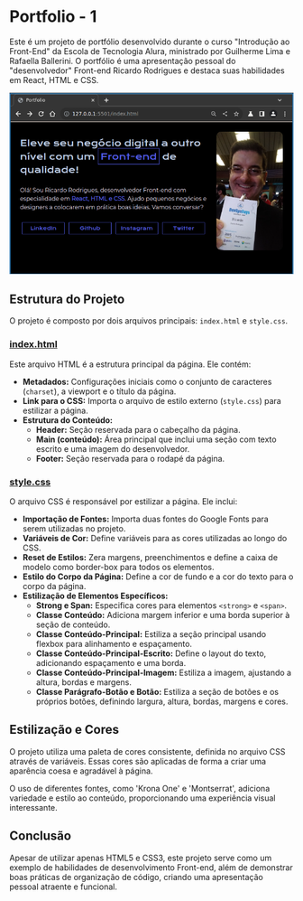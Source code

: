 # Portfolio - 1 

Este é um projeto de portfólio desenvolvido durante o curso "Introdução ao Front-End" da Escola de Tecnologia Alura, ministrado por Guilherme Lima e Rafaella Ballerini. O portfólio é uma apresentação pessoal do "desenvolvedor" Front-end Ricardo Rodrigues e destaca suas habilidades em React, HTML e CSS.

![Captura de Tela](./portfolio-1.png)

## Estrutura do Projeto

O projeto é composto por dois arquivos principais: `index.html` e `style.css`.

### [index.html](index.html)

Este arquivo HTML é a estrutura principal da página. Ele contém:

- **Metadados:** Configurações iniciais como o conjunto de caracteres (`charset`), a viewport e o título da página.
- **Link para o CSS:** Importa o arquivo de estilo externo (`style.css`) para estilizar a página.
- **Estrutura do Conteúdo:**
  - **Header:** Seção reservada para o cabeçalho da página.
  - **Main (conteúdo):** Área principal que inclui uma seção com texto escrito e uma imagem do desenvolvedor.
  - **Footer:** Seção reservada para o rodapé da página.

### [style.css](style.css)

O arquivo CSS é responsável por estilizar a página. Ele inclui:

- **Importação de Fontes:** Importa duas fontes do Google Fonts para serem utilizadas no projeto.
- **Variáveis de Cor:** Define variáveis para as cores utilizadas ao longo do CSS.
- **Reset de Estilos:** Zera margens, preenchimentos e define a caixa de modelo como border-box para todos os elementos.
- **Estilo do Corpo da Página:** Define a cor de fundo e a cor do texto para o corpo da página.
- **Estilização de Elementos Específicos:**
  - **Strong e Span:** Especifica cores para elementos `<strong>` e `<span>`.
  - **Classe Conteúdo:** Adiciona margem inferior e uma borda superior à seção de conteúdo.
  - **Classe Conteúdo-Principal:** Estiliza a seção principal usando flexbox para alinhamento e espaçamento.
  - **Classe Conteúdo-Principal-Escrito:** Define o layout do texto, adicionando espaçamento e uma borda.
  - **Classe Conteúdo-Principal-Imagem:** Estiliza a imagem, ajustando a altura, bordas e margens.
  - **Classe Parágrafo-Botão e Botão:** Estiliza a seção de botões e os próprios botões, definindo largura, altura, bordas, margens e cores.

## Estilização e Cores

O projeto utiliza uma paleta de cores consistente, definida no arquivo CSS através de variáveis. Essas cores são aplicadas de forma a criar uma aparência coesa e agradável à página.

O uso de diferentes fontes, como 'Krona One' e 'Montserrat', adiciona variedade e estilo ao conteúdo, proporcionando uma experiência visual interessante.

## Conclusão

Apesar de utilizar apenas HTML5 e CSS3, este projeto serve como um exemplo de habilidades de desenvolvimento Front-end, além de demonstrar boas práticas de organização de código, criando uma apresentação pessoal atraente e funcional.
